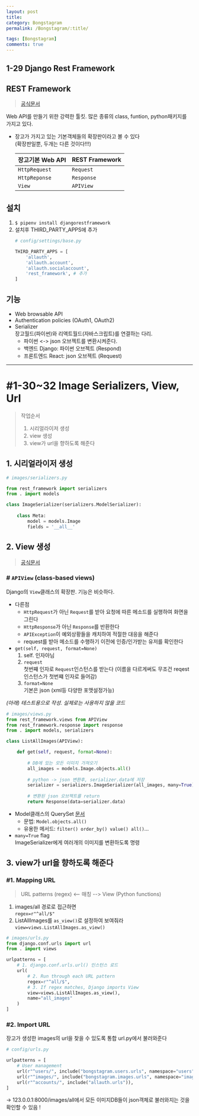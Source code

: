 ```yaml
---
layout: post
title: 
category: Bongstagram
permalink: /Bongstagram/:title/

tags: [Bongstagram]
comments: true
---
```


## 1-29 Django Rest Framework

## REST Framework
> [공식문서](http://www.django-rest-framework.org/)

Web API를 만들기 위한 강력한 툴킷. 많은 종류의 class, funtion, python패키지를 가지고 있다. 

* 장고가 가지고 있는 기본객체들의 확장판이라고 볼 수 있다  
(확장판일뿐, 두개는 다른 것이다!!!)

    장고기본 Web API | REST Framework
    --- | ---
    `HttpRequest` | `Request` 
    `HttpReponse` | `Response`
    `View` | `APIView`

## 설치
1. `$ pipenv install djangorestframework`  
2. 설치후 THIRD_PARTY_APPS에 추가
    ```python 
    # config/settings/base.py

    THIRD_PARTY_APPS = [
        'allauth',
        'allauth.account',
        'allauth.socialaccount',
        'rest_framework', # 추가
    ]
    ```

## 기능
* Web browsable API
* Authentication policies (OAuth1, OAuth2)
* Serializer  
장고월드(파이썬)와 리액트월드(자바스크립트)를 연결하는 다리.
    * 파이썬 <-> json 오브젝트를 변환시켜준다.
    * 백엔드 Django: 파이썬 오브젝트 (Respond)
    * 프론트엔드 React: json 오브젝트 (Request)

---

# #1-30~32 Image Serializers, View, Url

>작업순서
>1. 시리얼라이저 생성
>2. view 생성
>3. view가 url을 향하도록 해준다

## 1. 시리얼라이저 생성

```python
# images/serializers.py

from rest_framework import serializers
from . import models

class ImageSerializer(serializers.ModelSerializer):
    
    class Meta:
        model = models.Image
        fields = '__all__'
```

## 2. View 생성
>[공식문서](http://www.django-rest-framework.org/api-guide/views/) 

### # `APIView` (class-based views)
Django의 `View`클래스의 확장판. 기능은 비슷하다.
* 다른점
    * `HttpRequest`가 아닌 `Request`를 받아 요청에 따른 메소드를 실행하여 화면을 그린다 
    * `HttpResponse`가 아닌 `Response`를 반환한다
    * `APIException`이 예외상황들을 캐치하여 적절한 대응을 해준다
    * request를 받아 메소드를 수행하기 이전에 인증/인가받는 유저를 확인한다
* `get(self, request, format=None)`
    1. self. 인자아님
    2. `request`  
    첫번쨰 인자로 `Request`인스턴스를 받는다 (이름을 다르게써도 무조건 reqest인스턴스가 첫번쨰 인자로 들어감)
    3. `format=None`  
    기본은 json (xml등 다양한 포맷설정가능)


*(아래) 테스트용으로 작성. 실제로는 사용하지 않을 코드*
```python
# images/views.py
from rest_framework.views from APIView
from rest_framework.response import response
from . import models, serializers

class ListAllImages(APIView):

    def get(self, request, format=None):
        
        # DB에 있는 모든 이미지 가져오기
        all_images = models.Image.objects.all()
        
        # python -> json 변환후, serializer.data에 저장
        serializer = serializers.ImageSerializer(all_images, many=True)
        
        # 변환된 json 오브젝트를 return
        return Response(data=serializer.data)
```

* Model클래스의 QuerySet [문서](https://docs.djangoproject.com/en/2.0/ref/models/querysets/)  
    * 문법: `Model.objects.all()`  
    * 유용한 메서드: `filter() order_by() value() all()`...
* `many=True` flag  
ImageSerializer에게 여러개의 이미지를 변환하도록 명령

## 3. view가 url을 향하도록 해준다

### #1. Mapping URL
>URL patterns (regex) <-- 매칭 --> View (Python functions)

1. images/all 경로로 접근하면  
`regex=r"^all/$"`  
2. ListAllImages를 `as_view()`로 설정하여 보여줘라  
`view=views.ListAllImages.as_view()`  

```python
# images/urls.py
from django.conf.urls import url 
from . import views

urlpatterns = [
    # 1. django.conf.urls.url() 인스턴스 로드
    url(
        # 2. Run through each URL pattern
        regex=r"^all/$",
        # 3. If regex matches, Django imports View
        view=views.ListAllImages.as_view(),
        name="all_images"
    )
]
```

### #2. Import URL
장고가 생성한 images의 url을 찾을 수 있도록 통합 url.py에서 불러와준다
```python
# config/urls.py

urlpatterns = [
    # User management
    url(r"^users/", include("bongstagram.users.urls", namespace="users")),
    url(r"^images/", include("bongstagram.images.urls", namespace="images")), # import !
    url(r"^accounts/", include("allauth.urls")),
]
```

-> 123.0.0.1:8000/images/all에서 모든 이미지DB들이 json객체로 불러와지는 것을 확인할 수 있음 !